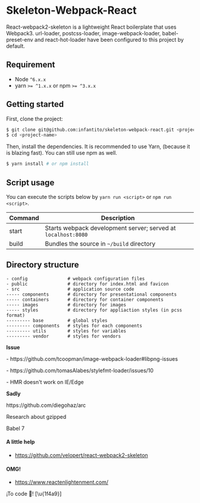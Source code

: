 # Skeleton-Webpack-React

React-webpack2-skeleton is a lightweight React boilerplate that uses Webpack3. url-loader, postcss-loader, image-webpack-loader, babel-preset-env and react-hot-loader have been configured to this project by default.

## Requirement

- Node `^6.x.x`
- yarn `>= ^1.x.x` or npm `>= ^3.x.x` 

## Getting started

First, clone the project:

```bash
$ git clone git@github.com:infantito/skeleton-webpack-react.git <project-name>
$ cd <project-name>
```

Then, install the dependencies. It is recommended to use Yarn, (because it is blazing fast). You can still use npm as well.

```bash
$ yarn install # or npm install
```

## Script usage

You can execute the scripts below by `yarn run <script>` or `npm run <script>`.

| Command | Description                                                   |
|---------|---------------------------------------------------------------|
| start   | Starts webpack development server; served at `localhost:8080` |
| build   | Bundles the source in `~/build` directory                     |

## Directory structure

```
- config               # webpack configuration files
- public               # directory for index.html and favicon
- src                  # application source code 
----- components       # directory for presentational components
----- containers       # directory for container components
----- images           # directory for images
----- styles           # directory for appliaction styles (in pcss format)
--------- base         # global styles
--------- components   # styles for each components
--------- utils        # styles for variables
--------- vendor       # styles for vendors
```

<summary><strong>Issue</strong></summary>
<p>- https://github.com/tcoopman/image-webpack-loader#libpng-issues</p>
<p>- https://github.com/tomasAlabes/stylefmt-loader/issues/10</p>
<p>- HMR doesn't work on IE/Edge</p>

<summary><strong>Sadly</strong></summary>

<p>https://github.com/diegohaz/arc</p>
<p>Research about gzipped</p>
<p>Babel 7</p>

#### A little help
* https://github.com/velopert/react-webpack2-skeleton

#### OMG!
* https://www.reactenlightenment.com/

<p>¡To code 💩! [\u{1f4a9}]</p>
